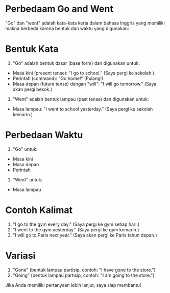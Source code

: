 # Perbedaam Go and Went

"Go" dan "went" adalah kata-kata kerja dalam bahasa Inggris yang memiliki makna berbeda karena bentuk dan waktu yang digunakan:

# Bentuk Kata
1. "Go" adalah bentuk dasar (base form) dan digunakan untuk:
- Masa kini (present tense): "I go to school." (Saya pergi ke sekolah.)
- Perintah (command): "Go home!" (Pulang!)
- Masa depan (future tense) dengan "will": "I will go tomorrow." (Saya akan pergi besok.)
1. "Went" adalah bentuk lampau (past tense) dan digunakan untuk:
- Masa lampau: "I went to school yesterday." (Saya pergi ke sekolah kemarin.)

# Perbedaan Waktu
1. "Go" untuk:
- Masa kini
- Masa depan
- Perintah
1. "Went" untuk:
- Masa lampau

# Contoh Kalimat
1. "I go to the gym every day." (Saya pergi ke gym setiap hari.)
2. "I went to the gym yesterday." (Saya pergi ke gym kemarin.)
3. "I will go to Paris next year." (Saya akan pergi ke Paris tahun depan.)

# Variasi
1. "Gone" (bentuk lampau partisip, contoh: "I have gone to the store.")
2. "Going" (bentuk lampau partisip, contoh: "I am going to the store.")

Jika Anda memiliki pertanyaan lebih lanjut, saya siap membantu!